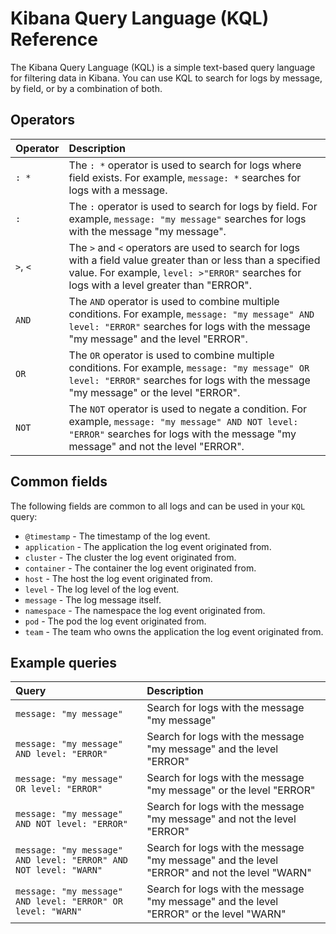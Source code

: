 # Kibana Query Language (KQL) Reference

The Kibana Query Language (KQL) is a simple text-based query language for filtering data in Kibana. You can use KQL to search for logs by message, by field, or by a combination of both.

## Operators

| Operator | Description                                                                                                                                                                                               |
| :------- | :-------------------------------------------------------------------------------------------------------------------------------------------------------------------------------------------------------- |
| `: *`    | The `: *` operator is used to search for logs where field exists. For example, `message: *` searches for logs with a message.                                                                             |
| `:`      | The `:` operator is used to search for logs by field. For example, `message: "my message"` searches for logs with the message "my message".                                                               |
| `>`, `<` | The `>` and `<` operators are used to search for logs with a field value greater than or less than a specified value. For example, `level: >"ERROR"` searches for logs with a level greater than "ERROR". |
| `AND`    | The `AND` operator is used to combine multiple conditions. For example, `message: "my message" AND level: "ERROR"` searches for logs with the message "my message" and the level "ERROR".                 |
| `OR`     | The `OR` operator is used to combine multiple conditions. For example, `message: "my message" OR level: "ERROR"` searches for logs with the message "my message" or the level "ERROR".                    |
| `NOT`    | The `NOT` operator is used to negate a condition. For example, `message: "my message" AND NOT level: "ERROR"` searches for logs with the message "my message" and not the level "ERROR".                  |

## Common fields

The following fields are common to all logs and can be used in your `KQL` query:

* `@timestamp` - The timestamp of the log event.
* `application` - The application the log event originated from.
* `cluster` - The cluster the log event originated from.
* `container` - The container the log event originated from.
* `host` - The host the log event originated from.
* `level` - The log level of the log event.
* `message` - The log message itself.
* `namespace` - The namespace the log event originated from.
* `pod` - The pod the log event originated from.
* `team` - The team who owns the application the log event originated from.

## Example queries

| Query                                                            | Description                                                                                  |
| :--------------------------------------------------------------- | :------------------------------------------------------------------------------------------- |
| `message: "my message"`                                          | Search for logs with the message "my message"                                                |
| `message: "my message" AND level: "ERROR"`                       | Search for logs with the message "my message" and the level "ERROR"                          |
| `message: "my message" OR level: "ERROR"`                        | Search for logs with the message "my message" or the level "ERROR"                           |
| `message: "my message" AND NOT level: "ERROR"`                   | Search for logs with the message "my message" and not the level "ERROR"                      |
| `message: "my message" AND level: "ERROR" AND NOT level: "WARN"` | Search for logs with the message "my message" and the level "ERROR" and not the level "WARN" |
| `message: "my message" AND level: "ERROR" OR level: "WARN"`      | Search for logs with the message "my message" and the level "ERROR" or the level "WARN"      |
